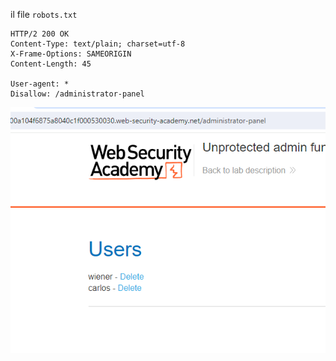 
il file `robots.txt`

```
HTTP/2 200 OK
Content-Type: text/plain; charset=utf-8
X-Frame-Options: SAMEORIGIN
Content-Length: 45

User-agent: *
Disallow: /administrator-panel
```

![](_attachments/Pasted%20image%2020240904135428.png)

